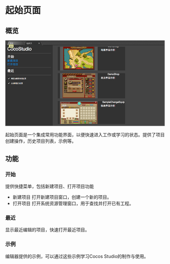 # 起始页面

## 概览

![](./res/main_window.png)

起始页面是一个集成常用功能界面，以便快速进入工作或学习的状态。提供了项目创建操作，历史项目列表，示例等。

## 功能

### 开始

提供快捷菜单，包括新建项目、打开项目功能

- 新建项目
打开新建项目窗口，创建一个新的项目。
- 打开项目
打开系统资源管理窗口，用于查找并打开已有工程。

### 最近
显示最近编辑的项目，快速打开最近项目。

### 示例
编辑器提供的示例，可以通过这些示例学习Cocos Studio的制作与使用。